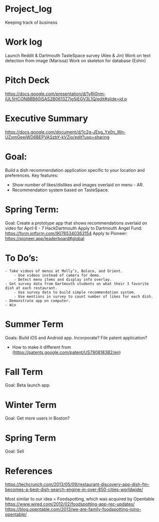 # Project_log
Keeping track of business

# Work log
Launch Reddit & Dartmouth TasteSpace survey (Alex & Jin) 
Work on text detection from image (Marissa) 
Work on skeleton for database (Eshin)

# Pitch Deck
https://docs.google.com/presentation/d/1yRj0nm-iUL5HCON8BB60lSAS2B0613Z7jg5iEGV3L1Q/edit#slide=id.p

# Executive Summary
https://docs.google.com/document/d/1c2g-JEsg_Yx0n_Wn-UZxmGeejWD6BEPVASzbY-kVZio/edit?usp=sharing

# Goal:  
Build a dish recommendation application specific to your location and preferences. 
Key features: 
- Show number of likes/dislikes and images overlaid on menu - AR.  
- Recommendation system based on TasteSpace. 

# Spring Term:
Goal:
Create a prototype app that shows recommendations overlaid on video for April 6 - 7 HackDartmouth 
Apply to Dartmouth Angel Fund: https://form.jotform.com/90765340363154
Apply to Pioneer: https://pioneer.app/leaderboard#global

# To Do’s: 
	- Take videos of menus at Molly’s, Boloco, and Orient.
		- Use videos instead of camera for demo. 
		- Detect menu items and display info overlay. 
	- Get survey data from Dartmouth students on what their 3 favorite dish at each restaurant. 
		- Use survey data to build simple recommendation system. 
		- Use mentions in survey to count number of likes for each dish. 
	- Demonstrate app on computer. 
	- Win

# Summer Term 
Goals: 
Build iOS and Android app. 
Incorporate? 
File patent application? 
- How to make it different from (https://patents.google.com/patent/US7908183B2/en)

# Fall Term 
Goal: 
Beta launch app. 

# Winter Term 
Goal:
Get more users in Boston?

# Spring Term
Goal: 
Sell 


# References
https://techcrunch.com/2013/05/09/restaurant-discovery-app-dish-fm-becomes-a-best-dish-search-engine-in-over-850-cities-worldwide/

Most similar to our idea = Foodspotting, which was acquired by Opentable
https://www.wired.com/2012/02/foodspotting-app-rec-updates/
https://blog.opentable.com/2013/we-are-family-foodspotting-joins-opentable/


